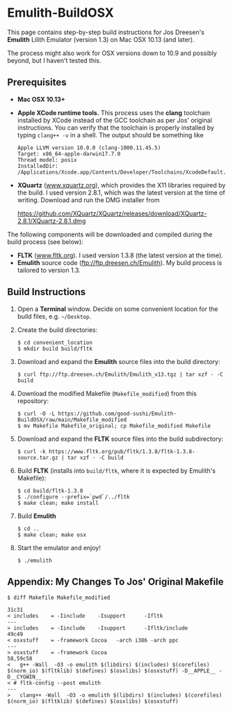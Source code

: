 # Emulith-BuildOSX
This page contains step-by-step build instructions for Jos Dreesen's **Emulith** Lilith Emulator (version 1.3) on Mac OSX 10.13 (and later).

The process might also work for OSX versions down to 10.9 and possibly beyond, but I haven't tested this.

## Prerequisites
* **Mac OSX 10.13+**
* **Apple XCode runtime tools.** This process uses the **clang** toolchain installed by XCode instead of the GCC toolchain as per Jos' original instructions. You can verify that the toolchain is properly installed by typing `clang++ -v` in a shell. The output should be something like

    ```
    Apple LLVM version 10.0.0 (clang-1000.11.45.5)
    Target: x86_64-apple-darwin17.7.0
    Thread model: posix
    InstalledDir: /Applications/Xcode.app/Contents/Developer/Toolchains/XcodeDefault.xctoolchain/usr/bin
    ```
    
* **XQuartz** (www.xquartz.org), which provides the X11 libraries required by the build. I used version 2.8.1, which was the latest version at the time of writing. Download and run the DMG installer from

    https://github.com/XQuartz/XQuartz/releases/download/XQuartz-2.8.1/XQuartz-2.8.1.dmg

The following components will be downloaded and compiled during the build process (see below):

* **FLTK** (www.fltk.org). I used version 1.3.8 (the latest version at the time).
* **Emulith** source code (ftp://ftp.dreesen.ch/Emulith). My build process is tailored to version 1.3.

## Build Instructions
1. Open a **Terminal** window. Decide on some convenient location for the build files, e.g. `~/Desktop`.
2. Create the build directories:

    ```
    $ cd convenient_location
    $ mkdir build build/fltk
    ```   
3. Download and expand the **Emulith** source files into the build directory:

    ```
    $ curl ftp://ftp.dreesen.ch/Emulith/Emulith_v13.tgz | tar xzf - -C build
    ```   
4. Download the modified Makefile (`Makefile_modified`) from this repository:

    ```
    $ curl -O -L https://github.com/good-sushi/Emulith-BuildOSX/raw/main/Makefile_modified
    $ mv Makefile Makefile_original; cp Makefile_modified Makefile
    ```

5. Download and expand the **FLTK** source files into the build subdirectory:

    ```
    $ curl -k https://www.fltk.org/pub/fltk/1.3.8/fltk-1.3.8-source.tar.gz | tar xzf - -C build
    ```

6. Build **FLTK** (installs into `build/fltk`, where it is expected by Emulith's Makefile):

    ```
    $ cd build/fltk-1.3.8
    $ ./configure --prefix=`pwd`/../fltk
    $ make clean; make install
    ```
    
7. Build **Emulith**

    ```
    $ cd ..
    $ make clean; make osx
    ```
    
8. Start the emulator and enjoy!

    ```
    $ ./emulith
    ```
## Appendix: My Changes To Jos' Original Makefile
```
$ diff Makefile Makefile_modified

31c31
< includes    = -Iinclude    -Isupport      -Ifltk      
---
> includes    = -Iinclude    -Isupport      -Ifltk/include
49c49
< osxstuff    = -framework Cocoa   -arch i386 -arch ppc
---
> osxstuff    = -framework Cocoa
58,59c58
< 	g++ -Wall  -O3 -o emulith $(libdirs) $(includes) $(corefiles) $(norm_io) $(fltklib) $(defines) $(osxlibs) $(osxstuff) -D__APPLE__ -D__CYGWIN__ 
< #	fltk-config --post emulith
---
> 	clang++ -Wall  -O3 -o emulith $(libdirs) $(includes) $(corefiles) $(norm_io) $(fltklib) $(defines) $(osxlibs) $(osxstuff)
```

